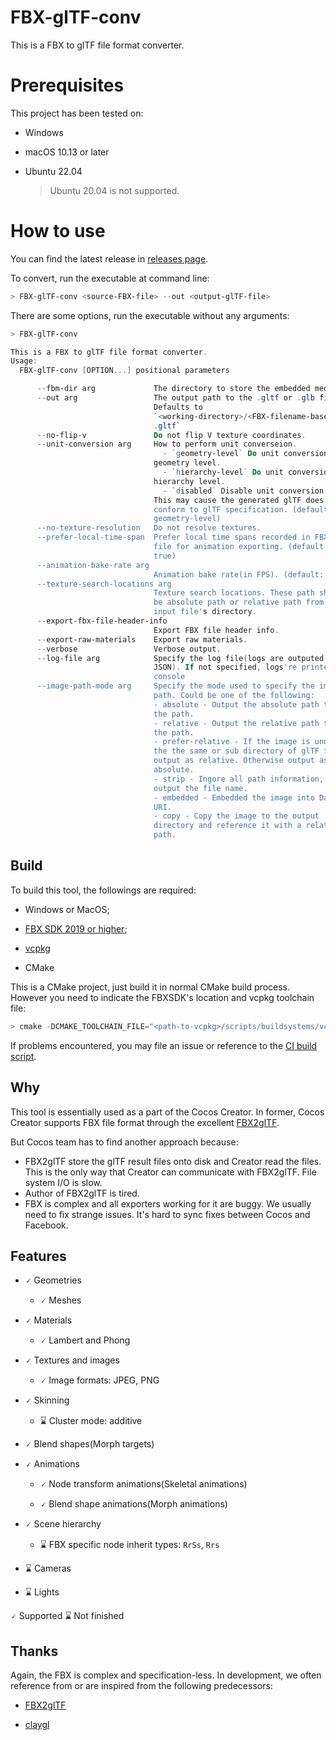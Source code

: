 
# FBX-glTF-conv

This is a FBX to glTF file format converter.

# Prerequisites

This project has been tested on:

- Windows

- macOS 10.13 or later

- Ubuntu 22.04

  > Ubuntu 20.04 is not supported.


# How to use

You can find the latest release in [releases page](https://github.com/cocos-creator/FBX-glTF-conv/releases).

To convert, run the executable at command line:

```ps1
> FBX-glTF-conv <source-FBX-file> --out <output-glTF-file>
```

There are some options, run the executable without any arguments:

```ps1
> FBX-glTF-conv

This is a FBX to glTF file format converter.
Usage:
  FBX-glTF-conv [OPTION...] positional parameters

      --fbm-dir arg             The directory to store the embedded media.
      --out arg                 The output path to the .gltf or .glb file.
                                Defaults to
                                `<working-directory>/<FBX-filename-basename>
                                .gltf`
      --no-flip-v               Do not flip V texture coordinates.
      --unit-conversion arg     How to perform unit converseion.
                                  - `geometry-level` Do unit conversion at
                                geometry level.
                                  - `hierarchy-level` Do unit conversion at
                                hierarchy level.
                                  - `disabled` Disable unit conversion.
                                This may cause the generated glTF does't
                                conform to glTF specification. (default:
                                geometry-level)
      --no-texture-resolution   Do not resolve textures.
      --prefer-local-time-span  Prefer local time spans recorded in FBX
                                file for animation exporting. (default:
                                true)
      --animation-bake-rate arg
                                Animation bake rate(in FPS). (default: 30)
      --texture-search-locations arg
                                Texture search locations. These path shall
                                be absolute path or relative path from
                                input file's directory.
      --export-fbx-file-header-info
                                Export FBX file header info.
      --export-raw-materials    Export raw materials.
      --verbose                 Verbose output.
      --log-file arg            Specify the log file(logs are outputed as
                                JSON). If not specified, logs're printed to
                                console
      --image-path-mode arg     Specify the mode used to specify the image
                                path. Could be one of the following:
                                - absolute - Output the absolute path to
                                the path.
                                - relative - Output the relative path to
                                the path.
                                - prefer-relative - If the image is under
                                the the same or sub directory of glTF file,
                                output as relative. Otherwise output as
                                absolute.
                                - strip - Ingore all path information, only
                                output the file name.
                                - embedded - Embedded the image into Data
                                URI.
                                - copy - Copy the image to the output
                                directory and reference it with a relative
                                path.
```

## Build

To build this tool, the followings are required:

- Windows or MacOS;

- [FBX SDK 2019 or higher](https://www.autodesk.com/developer-network/platform-technologies/fbx-sdk-2020-0);

- [vcpkg](https://github.com/microsoft/vcpkg)

- CMake

This is a CMake project, just build it in normal CMake build process. However you need to indicate the FBXSDK's location and vcpkg toolchain file:

```ps1
> cmake -DCMAKE_TOOLCHAIN_FILE="<path-to-vcpkg>/scripts/buildsystems/vcpkg.cmake" -DFbxSdkHome:STRING="<path-to-FBX-SDK-home>"
```

If problems encountered, you may file an issue or reference to the [CI build script](./CI/GitHubBuild.ps1).

## Why

This tool is essentially used as a part of the Cocos Creator.
In former, Cocos Creator supports FBX file format through the excellent [FBX2glTF](https://github.com/facebookincubator/FBX2glTF).

But Cocos team has to find another approach because:

* FBX2glTF store the glTF result files onto disk and Creator read the files.
  This is the only way that Creator can communicate with FBX2glTF. File system I/O is slow.
* Author of FBX2glTF is tired.
* FBX is complex and all exporters working for it are buggy. We usually need to fix strange issues. It's hard to sync fixes between Cocos and Facebook.

## Features

* 🗸 Geometries

  * 🗸 Meshes

* 🗸 Materials

  * 🗸 Lambert and Phong

* 🗸 Textures and images

  * 🗸 Image formats: JPEG, PNG

* 🗸 Skinning

  * ⌛ Cluster mode: additive

* 🗸 Blend shapes(Morph targets)

* 🗸 Animations

  * 🗸 Node transform animations(Skeletal animations)

  * 🗸 Blend shape animations(Morph animations)

* 🗸 Scene hierarchy

  * ⌛ FBX specific node inherit types: `RrSs`, `Rrs`

* ⌛ Cameras

* ⌛ Lights

🗸 Supported ⌛ Not finished

## Thanks

Again, the FBX is complex and specification-less. In development, we often reference from or are inspired from the following predecessors:

* [FBX2glTF](https://github.com/facebookincubator/FBX2glTF)

* [claygl](https://github.com/pissang/claygl)
